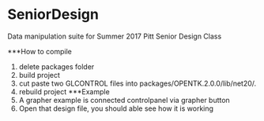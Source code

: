 # SeniorDesign
Data manipulation suite for Summer 2017 Pitt Senior Design Class

***How to compile
1) delete packages folder
2) build project
3) cut paste two GLCONTROL files into packages/OPENTK.2.0.0/lib/net20/.
4) rebuild project
***Example
1) A grapher example is connected controlpanel via grapher button
2) Open that design file, you should able see how it is working
